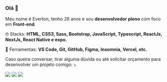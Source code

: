 ### Olá 👋
<!-- <img src="https://live.staticflickr.com/65535/51089788944_bb9a65dc6f.jpg" min-width="330px" max-width="330px" width="330px" height="300px" align="right" alt="vx">  -->

<p align="left"> 
  Meu nome é Everton, tenho 28 anos e sou <strong> desenvolvedor pleno </strong> com foco em <strong>Front-end</strong>.<br>
</p>

<p align="left">
  🤓 Stacks: <strong>HTML, CSS3, Sass, Bootstrap, JavaScript, Typescript, ReactJs, NextJs, React Native e expo.</strong>
</p>

<p align="left">
  💼 Ferramentas: <strong>VS Code, Git, GitHub, Figma, Insomnia, Vercel, etc.</strong>
</p>

<p align="left">
  Caso queira conversar, tirar alguma dúvida ou até solicitar orçamento para desenvolver um projeto comigo: ⤵️
</p>

<p align="left">
  <a href="mailto:evertonfxavier@gmail.com" alt="Gmail" target="_blank">
  <img src="https://img.shields.io/badge/-Gmail-FF0000?style=flat-square&labelColor=FF0000&logo=gmail&logoColor=white&link=LINK-DO-SEU-EMAIL" /></a>
  
  <a href="https://www.linkedin.com/in/everton-xavier-a18b2b1aa/" alt="Linkedin" target="_blank">
  <img src="https://img.shields.io/badge/-Linkedin-0e76a8?style=flat-square&logo=Linkedin&logoColor=white&link=LINK-DO-SEU-LINKEDIN" /></a>

  <a href="https://api.whatsapp.com/send?phone=5583996153154" alt="WhatsApp" target="_blank">
  <img src="https://img.shields.io/badge/-WhatsApp-25d366?style=flat-square&labelColor=25d366&logo=whatsapp&logoColor=white&link=API-DO-SEU-WHATSAPP"/></a>
</p>  
